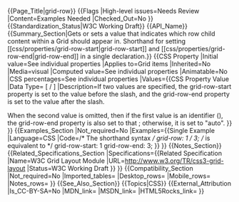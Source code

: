 {{Page_Title|grid-row}}
{{Flags
|High-level issues=Needs Review
|Content=Examples Needed
|Checked_Out=No
}}
{{Standardization_Status|W3C Working Draft}}
{{API_Name}}
{{Summary_Section|Gets or sets a value that indicates which row child content within a Grid should appear in.  Shorthand for setting [[css/properties/grid-row-start|grid-row-start]] and [[css/properties/grid-row-end|grid-row-end]] in a single declaration.}}
{{CSS Property
|Initial value=See individual properties
|Applies to=Grid items
|Inherited=No
|Media=visual
|Computed value=See individual properties
|Animatable=No
|CSS percentages=See individual properties
|Values={{CSS Property Value
|Data Type=<grid-line> [ / <grid-line> ]
|Description=If two <grid-line> values are specified, the grid-row-start property is set to the value before the slash, and the grid-row-end property is set to the value after the slash. 

When the second value is omitted, then if the first value is an identifier (<ident>), the grid-row-end property is also set to that <ident>; otherwise, it is set to "auto".
}}
}}
{{Examples_Section
|Not_required=No
|Examples={{Single Example
|Language=CSS
|Code=/*
The shorthand syntax
*/
grid-row: 1 / 3;
/*
is equivalent to
*/
grid-row-start: 1
grid-row-end: 3;
}}
}}
{{Notes_Section}}
{{Related_Specifications_Section
|Specifications={{Related Specification
|Name=W3C Grid Layout Module
|URL=http://www.w3.org/TR/css3-grid-layout
|Status=W3C Working Draft
}}
}}
{{Compatibility_Section
|Not_required=No
|Imported_tables=
|Desktop_rows=
|Mobile_rows=
|Notes_rows=
}}
{{See_Also_Section}}
{{Topics|CSS}}
{{External_Attribution
|Is_CC-BY-SA=No
|MDN_link=
|MSDN_link=
|HTML5Rocks_link=
}}